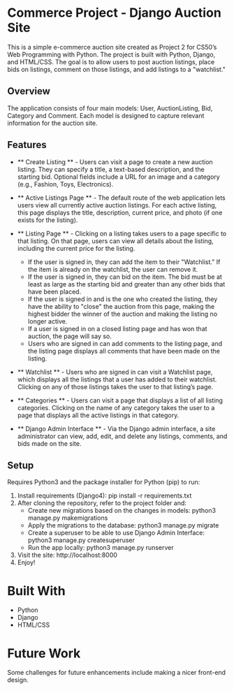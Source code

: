 # Commerce Project - Django Auction Site
This is a simple e-commerce auction site created as Project 2 for CS50’s Web Programming with Python. The project is built with Python, Django, and HTML/CSS. The goal is to allow users to post auction listings, place bids on listings, comment on those listings, and add listings to a "watchlist."

## Overview
The application consists of four main models: User, AuctionListing, Bid, Category and Comment. Each model is designed to capture relevant information for the auction site.

## Features
- ** Create Listing ** - Users can visit a page to create a new auction listing. They can specify a title, a text-based description, and the starting bid. Optional fields include a URL for an image and a category (e.g., Fashion, Toys, Electronics).

- ** Active Listings Page ** - The default route of the web application lets users view all currently active auction listings. For each active listing, this page displays the title, description, current price, and photo (if one exists for the listing).

- ** Listing Page ** - Clicking on a listing takes users to a page specific to that listing. On that page, users can view all details about the listing, including the current price for the listing.

    - If the user is signed in, they can add the item to their "Watchlist." If the item is already on the watchlist, the user can remove it.
    - If the user is signed in, they can bid on the item. The bid must be at least as large as the starting bid and greater than any other bids that have been placed.
    - If the user is signed in and is the one who created the listing, they have the ability to "close" the auction from this page, making the highest bidder the winner of the auction and making the listing no longer active.
    - If a user is signed in on a closed listing page and has won that auction, the page will say so.
    - Users who are signed in can add comments to the listing page, and the listing page displays all comments that have been made on the listing.

- ** Watchlist ** - Users who are signed in can visit a Watchlist page, which displays all the listings that a user has added to their watchlist. Clicking on any of those listings takes the user to that listing’s page.

- ** Categories ** - Users can visit a page that displays a list of all listing categories. Clicking on the name of any category takes the user to a page that displays all the active listings in that category.

- ** Django Admin Interface ** - Via the Django admin interface, a site administrator can view, add, edit, and delete any listings, comments, and bids made on the site.

## Setup
Requires Python3 and the package installer for Python (pip) to run:

1. Install requirements (Django4): pip install -r requirements.txt
2. After cloning the repository, refer to the project folder and:
    - Create new migrations based on the changes in models: python3 manage.py makemigrations
    - Apply the migrations to the database: python3 manage.py migrate
    - Create a superuser to be able to use Django Admin Interface: python3 manage.py createsuperuser
    - Run the app locally: python3 manage.py runserver
3. Visit the site: http://localhost:8000
4. Enjoy!

# Built With
- Python
- Django
- HTML/CSS

# Future Work
Some challenges for future enhancements include making a nicer front-end design.